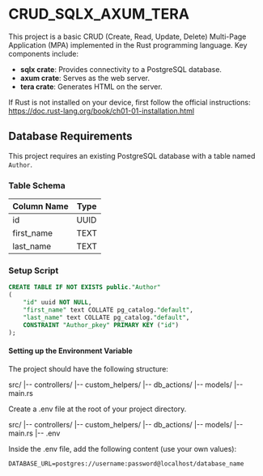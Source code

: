 # CRUD_SQLX_AXUM_TERA

This project is a basic CRUD (Create, Read, Update, Delete) Multi-Page Application (MPA) implemented in the Rust programming language. Key components include:

- **sqlx crate**: Provides connectivity to a PostgreSQL database.
- **axum crate**: Serves as the web server.
- **tera crate**: Generates HTML on the server.

If Rust is not installed on your device, first follow the official instructions: https://doc.rust-lang.org/book/ch01-01-installation.html

## Database Requirements

This project requires an existing PostgreSQL database with a table named `Author`.

### Table Schema

| Column Name | Type  |
|-------------|-------|
| id          | UUID  |
| first_name  | TEXT  |
| last_name   | TEXT  |

### Setup Script

```sql
CREATE TABLE IF NOT EXISTS public."Author"
(
    "id" uuid NOT NULL,
    "first_name" text COLLATE pg_catalog."default",
    "last_name" text COLLATE pg_catalog."default",
    CONSTRAINT "Author_pkey" PRIMARY KEY ("id")
);
```

#### Setting up the Environment Variable

The project should have the following structure:

src/
|-- controllers/
|-- custom_helpers/
|-- db_actions/
|-- models/
|-- main.rs 

Create a .env file at the root of your project directory.
    
 src/
|-- controllers/
|-- custom_helpers/
|-- db_actions/
|-- models/
|-- main.rs 
|-- .env
    
Inside the .env file, add the following content (use your own values):

```
DATABASE_URL=postgres://username:password@localhost/database_name
```